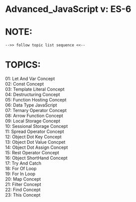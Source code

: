 # Advanced_JavaScript v: ES-6

# NOTE:
    -->> follow topic list sequence <<--

# TOPICS:

01: Let And Var Concept  
02: Const Concept  
03: Template Literal Concept  
04: Destructuring Concept  
05: Function Hosting Concept  
06: Data Type JavaScript  
07: Ternary Operator Concept  
08: Arrow Function Concept  
09: Local Storage Concept  
10: Sessional Storage Concept  
11: Spread Operator Concept  
12: Object Dot Key Concept  
13: Object Dot Value Concpet  
14: Object Dot Assign Concept  
15: Rest Operator Concept  
16: Object ShortHand Concept  
17: Try And Catch  
18: For Of Loop  
19: For In Loop  
20: Map Concept  
21: Filter Concept  
22: Find Concept  
23: This Concept  
